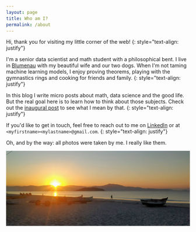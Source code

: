 ```yaml
---
layout: page
title: Who am I?
permalink: /about
---
```


Hi, thank you for visiting my little corner of the web!
{: style="text-align: justify"}

I'm a senior data scientist and math student with a philosophical bent. I live in [Blumenau](https://en.wikipedia.org/wiki/Blumenau) with my beautiful wife and our two dogs. When I'm not taming machine learning models, I enjoy proving theorems, playing with the gymnastics rings and cooking for friends and family.
{: style="text-align: justify"}

In this blog I write micro posts about math, data science and the good life. But the real goal here is to learn how to think about those subjects. Check out the [inaugural post](/_posts/2024-02-10-welcome-to-think.md) to see what I mean by that.
{: style="text-align: justify"}

If you'd like to get in touch, feel free to reach out to me on [LinkedIn](https://www.linkedin.com/in/mateus-rigo-noriller-093991172/) or at `<myfirstname><mylastname>@gmail.com`.
{: style="text-align: justify"}

Oh, and by the way: all photos were taken by me. I really like them.

<img align="center" src="/assets/img/places/canasvieiras_sunset.jpg" />
